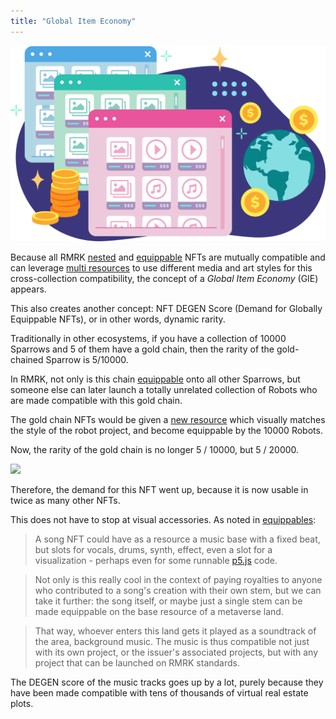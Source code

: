 ```yaml
---
title: "Global Item Economy"
---
```


![](../static/img/post_imgs/econ_02.png)

Because all RMRK [nested](/lego1-nested) and [equippable](/lego25-equippable) NFTs are mutually
compatible and can leverage [multi resources](/lego2-multi-resource) to use different media and
art styles for this cross-collection compatibility, the concept of a _Global Item Economy_
(GIE) appears.

This also creates another concept: NFT DEGEN Score (Demand for Globally Equippable NFTs), or in
other words, dynamic rarity.

Traditionally in other ecosystems, if you have a collection of 10000 Sparrows and 5 of them have a
gold chain, then the rarity of the gold-chained Sparrow is 5/10000.

In RMRK, not only is this chain [equippable](/lego25-equippable) onto all other Sparrows, but
someone else can later launch a totally unrelated collection of Robots who are made compatible with
this gold chain.

The gold chain NFTs would be given a [new resource](/lego2-multi-resource) which visually matches
the style of the robot project, and become equippable by the 10000 Robots.

Now, the rarity of the gold chain is no longer 5 / 10000, but 5 / 20000.

![](../static/img/post_imgs/econ_01.png)

Therefore, the demand for this NFT went up, because it is now usable in twice as many other NFTs.

This does not have to stop at visual accessories. As noted in [equippables](/lego25-equippable):

> A song NFT could have as a resource a music base with a fixed beat, but slots for vocals, drums,
> synth, effect, even a slot for a visualization - perhaps even for some runnable
> [p5.js](https://p5js.org/) code.

> Not only is this really cool in the context of paying royalties to anyone who contributed to a
> song's creation with their own stem, but we can take it further: the song itself, or maybe just a
> single stem can be made equippable on the base resource of a metaverse land.

> That way, whoever enters this land gets it played as a soundtrack of the area, background music.
> The music is thus compatible not just with its own project, or the issuer's associated projects,
> but with any project that can be launched on RMRK standards.

The DEGEN score of the music tracks goes up by a lot, purely because they have been made compatible
with tens of thousands of virtual real estate plots.
